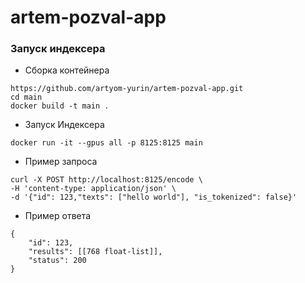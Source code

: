 # artem-pozval-app

### Запуск индексера
* Сборка контейнера
```
https://github.com/artyom-yurin/artem-pozval-app.git
cd main
docker build -t main .
```
* Запуск Индексера
```
docker run -it --gpus all -p 8125:8125 main 
```
* Пример запроса 
```
curl -X POST http://localhost:8125/encode \ 
-H 'content-type: application/json' \ 
-d '{"id": 123,"texts": ["hello world"], "is_tokenized": false}'
```

* Пример ответа
```
{
    "id": 123,
    "results": [[768 float-list]],
    "status": 200
}
```